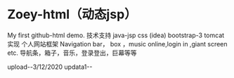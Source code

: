 # Zoey-html（动态jsp）
My first github-html demo.
技术支持
  java-jsp css (idea)
  bootstrap-3
  tomcat
实现
  个人网站框架
   Navigation bar， box ，music online,login in ,giant screen etc.
   导航条，箱子，音乐，登录登出，巨幕等等
 
 
upload--3/12/2020
updata1--

